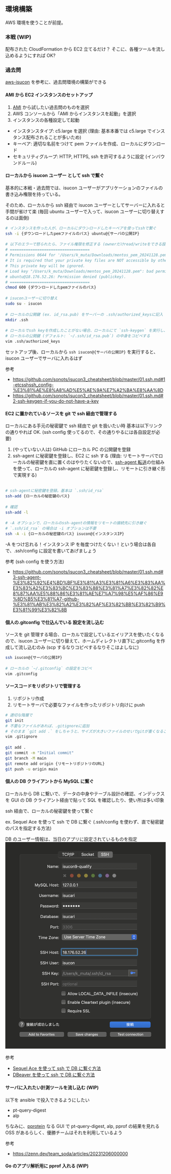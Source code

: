 ## 環境構築

AWS 環境を使うことが前提。

### 本戦 (WIP)

配布された CloudFormation から EC2 立てるだけ？
そこに、各種ツールを流し込めるようにすれば OK?

### 過去問

[aws-isucon](https://github.com/matsuu/aws-isucon) を参考に、過去問環境の構築ができる

#### AMI から EC2 インスタンスのセットアップ

1. [AMI](https://github.com/matsuu/aws-isucon?tab=readme-ov-file#ami) から試したい過去問のものを選択
2. AWS コンソールから「AMI からインスタンスを起動」を選択
3. インスタンスの各種設定して起動

- インスタンスタイプ: c5.large を選択 (理由: 基本本番では c5.large でインスタンス配布されることが多いため)
- キーペア: 適切な名前をつけて pem ファイルを作成、ローカルにダウンロード
- セキュリティグループ: HTTP, HTTPS, ssh を許可するように設定 (インバウンドルール)

#### ローカルから isucon ユーザー として ssh で繋ぐ

基本的に本戦・過去問では、isucon ユーザーがアプリケーションのファイルの書き込み権限を持っている。

そのため、ローカルから ssh 経由で isucon ユーザーとしてサーバーに入れると手間が省けて楽 (毎回 ubuntu ユーザーで入って、isucon ユーザーに切り替えするのは面倒)

```bash
# インスタンスを作った人が、ローカルにダウンロードしたキーペアを使ってsshで繋ぐ
ssh -i {ダウンロードしたpemファイルのパス} ubuntu@{サーバの公開IP}

# 以下のエラーで怒られたら、ファイル権限を修正する (ownerだけread/writeをできる設定に)
# ===================================
# Permissions 0644 for '/Users/k_muta/Downloads/mentos_pem_20241128.pem' are too open.
# It is required that your private key files are NOT accessible by others.
# This private key will be ignored.
# Load key "/Users/k_muta/Downloads/mentos_pem_20241128.pem": bad permissions
# ubuntu@18.176.52.26: Permission denied (publickey).
# ===================================
chmod 600 {ダウンロードしたpemファイルのパス}

# isuconユーザーに切り替え
sudo su - isucon

# ローカルの公開鍵 (ex. id_rsa.pub) をサーバーの .ssh/authorized_keysに記入
mkdir .ssh

# ローカルでssh keyを作成したことがない場合、ローカルにて `ssh-keygen` を実行し、公開鍵・秘密鍵を生成
# ローカルの公開鍵 (デフォルト: `~/.ssh/id_rsa.pub`) の中身をコピペする
vim .ssh/authorized_keys
```

セットアップ後、ローカルから `ssh isucon@{サーバの公開IP}` を実行すると、isucon ユーザーでサーバに入れるはず

参考

- https://github.com/sonots/isucon3_cheatsheet/blob/master/01.ssh.md#1-etcsshssh_config-%E3%81%AE%E8%A8%AD%E5%AE%9A%E7%A2%BA%E8%AA%8D
- https://github.com/sonots/isucon3_cheatsheet/blob/master/01.ssh.md#2-ssh-keygen-if-you-do-not-have-a-key

#### EC2 に置かれているソースを git で ssh 経由で管理する

ローカルにある手元の秘密鍵で ssh 経由で git を扱いたい時
基本は以下リンクの通りやれば OK. (ssh config 使ってるので、その通りやるには各自設定が必要)

1. (やっていない人は) GitHub にローカル PC の公開鍵を登録
2. ssh-agent に秘密鍵を登録し、EC2 に ssh する (理由: リモートサーバでローカルの秘密鍵を直に置くのはやりたくないので、[ssh-agent 転送](https://qiita.com/hirotaka-tajiri/items/5197c8fa7f32d766c9cc)の仕組みを使って、ローカルの ssh-agent に秘密鍵を登録し、リモートに引き継ぐ形で実現する)

```bash

# ssh-agentに秘密鍵を登録。基本は `.ssh/id_rsa`
ssh-add {ローカルの秘密鍵のパス}

# 確認
ssh-add -l

# -A オプションで、ローカルのssh-agentの情報をリモートの接続先に引き継ぐ
# `.ssh/id_rsa` の場合は -i オプションは不要
ssh -A -i {ローカルの秘密鍵のパス} isucon@{インスタンスIP}
```

-A をつけ忘れる！インスタンス IP を毎度つけたくない！という場合は各自で、.ssh/config に設定を書いてあげましょう

参考 (ssh config を使う方法)

- https://github.com/sonots/isucon3_cheatsheet/blob/master/01.ssh.md#3-ssh-agent-%E3%82%92%E4%BD%BF%E3%81%A3%E3%81%A6%E3%83%AA%E3%83%A2%E3%83%BC%E3%83%88%E3%81%A7%E3%82%82%E8%87%AA%E5%88%86%E3%81%AE%E7%A7%98%E5%AF%86%E9%8D%B5%E3%81%A7-github-%E3%81%AB%E3%82%A2%E3%82%AF%E3%82%BB%E3%82%B9%E3%81%99%E3%82%8B

#### 個人の.gitconfig で仕込んでいる 設定を流し込む

ソースを git 管理する場合、ローカルで設定しているエイリアスを使いたくなるので、isucon ユーザーに切り替えて、ホームディレクトリ直下に.gitconfig を作成して流し込むのみ (scp するなりコピペするなりそこはよしなに)

```bash
ssh isucon@{サーバの公開IP}

# ローカルの `~/.gitconfig` の設定をコピペ
vim .gitconfig
```

#### ソースコードをリポジトリで管理する

1. リポジトリ作成
2. リモートサーバで必要なファイルを作ったリポジトリ向けに push

```bash
# 適切な階層で
git init
# 不要なファイルがあれば、.gitignoreに追加
# そのまま `git add .` をしちゃうと、サイズが大きいファイルのせいでgitが重くなることがある
vim .gitignore

git add .
git commit -m "Initial commit"
git branch -M main
git remote add origin {リモートリポジトリのURL}
git push -u origin main
```

#### 個人の DB クライアントから MySQL に繋ぐ

ローカルから DB に繋いで、データの中身やテーブル設計の確認、インデックスを GUI の DB クライアント経由で貼って SQL を確認したり、使い所は多い印象

ssh 経由で、ローカルの秘密鍵を使って繋ぐ

ex. Sequel Ace を使って ssh で DB に繋ぐ (.ssh/config を使わず、直で秘密鍵のパスを指定する方法)

DB のユーザー情報は、当日のアプリに設定されているものを指定
![sequel-ace-sample-img](assets/00.sequel-ace-sample.png)

参考

- [Sequel Ace を使って ssh で DB に繋ぐ方法](https://hi3103.net/notes/web/1576)
- [DBeaver を使って ssh で DB に繋ぐ方法](https://yoshinorin.net/articles/2022/02/11/dbeaver-ssh-tunnering/)

#### サーバに入れたい計測ツールを流し込む (WIP)

以下を ansible で投入できるようにしたい

- pt-query-digest
- alp

ちなみに、[pprotein](https://github.com/kaz/pprotein) なる GUI で pt-query-digest, alp, pprof の結果を見れる OSS があるらしく、優勝チームはそれを利用しているよう

参考

- https://zenn.dev/team_soda/articles/20231206000000

#### Go のアプリ解析用に pprof 入れる (WIP)
